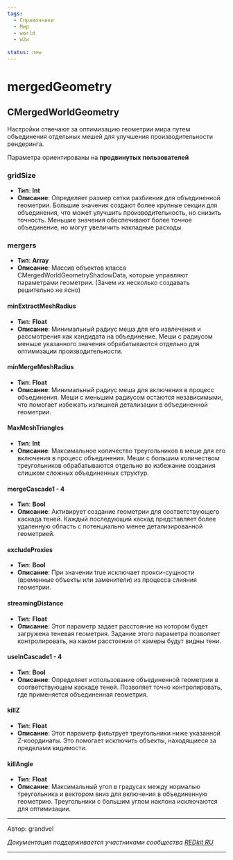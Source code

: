 ```yaml
---
tags:
  - Справочники
  - Мир
  - world
  - w2w
    
status: new
---
```


# mergedGeometry
## CMergedWorldGeometry

Настройки отвечают за оптимизацию геометрии мира путем объединения отдельных 
мешей для улучшения производительности рендеринга.

Параметра ориентированы на **продвинутых пользователей**

### gridSize
- **Тип**: **Int**
- **Описание**: Определяет размер сетки разбиения для объединенной геометрии. 
Большие значения создают более крупные секции для объединения, 
что может улучшить производительность, но снизить точность. 
Меньшие значения обеспечивают более точное объединение, но могут увеличить накладные расходы.

### mergers
- **Тип**: **Array**
- **Описание**: Массив объектов класса CMergedWorldGeometryShadowData, которые управляют параметрами геометрии. 
(Зачем их несколько создавать решительно не ясно)

#### minExtractMeshRadius
- **Тип**: **Float**
- **Описание**: Минимальный радиус меша для его извлечения и рассмотрения как кандидата на объединение. 
Меши с радиусом меньше указанного значения обрабатываются отдельно для оптимизации производительности.

#### minMergeMeshRadius
- **Тип**: **Float**
- **Описание**: Минимальный радиус меша для включения в процесс объединения. 
Меши с меньшим радиусом остаются независимыми, что помогает избежать излишней детализации в объединенной геометрии.

#### MaxMeshTriangles
- **Тип**: **Int**
- **Описание**: Максимальное количество треугольников в меше для его включения в процесс объединения. 
Меши с большим количеством треугольников обрабатываются отдельно во избежание создания слишком сложных объединенных структур.

#### mergeCascade1 - 4
- **Тип**: **Bool**
- **Описание**: Активирует создание геометрии для соответствующего каскада теней. 
Каждый последующий каскад представляет более удаленную область с потенциально менее детализированной геометрией.

#### excludeProxies
- **Тип**: **Bool**
- **Описание**: При значении true исключает прокси-сущности (временные объекты или заменители) 
из процесса слияния геометрии.

#### streamingDistance
- **Тип**: **Float**
- **Описание**: Этот параметр задает расстояние на котором будет загружена теневая геометрия. 
Задание этого параметра позволяет контролировать, на каком расстоянии от камеры будут видны тени.

#### useInCascade1 - 4
- **Тип**: **Bool**
- **Описание**: Определяет использование объединенной геометрии в соответствующем каскаде теней. 
Позволяет точно контролировать, где применяется объединенная геометрия.

#### killZ
- **Тип**: **Float**
- **Описание**: Этот параметр фильтрует треугольники ниже указанной Z-координаты.
Это помогает исключить объекты, находящиеся за пределами видимости.

#### killAngle
- **Тип**: **Float**
- **Описание**: Максимальный угол в градусах между нормалью треугольника и вектором вниз 
для включения в объединенную геометрию. Треугольники с большим углом наклона исключаются для оптимизации.

***
Автор: grandvel

*Документация поддерживается участниками сообщества [REDkit RU](https://discord.gg/kRTEy8KcNa)*
***